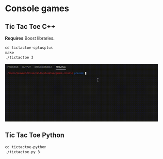 # Console games

## Tic Tac Toe C++

**Requires** Boost libraries.

```shell
cd tictactoe-cplusplus
make
./tictactoe 3
```
![Demo](resources/tictactoe-cplusplus.gif)

## Tic Tac Toe Python

```shell
cd tictactoe-python
./tictactoe.py 3
```